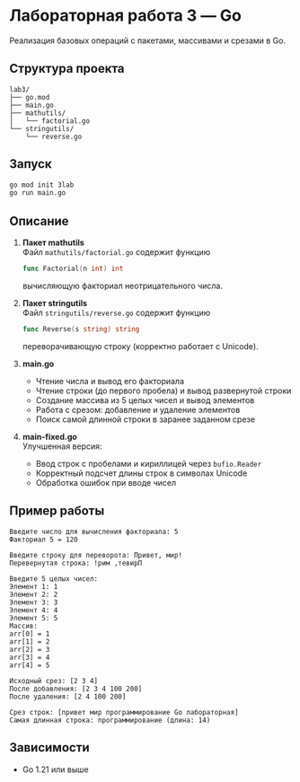 # Лабораторная работа 3 — Go

Реализация базовых операций с пакетами, массивами и срезами в Go.

## Структура проекта

```
lab3/
├── go.mod
├── main.go
├── mathutils/
│   └── factorial.go
└── stringutils/
    └── reverse.go
```

## Запуск

```bash
go mod init 3lab
go run main.go
```

## Описание

1. **Пакет mathutils**  
   Файл `mathutils/factorial.go` содержит функцию  
   ```go
   func Factorial(n int) int
   ```
   вычисляющую факториал неотрицательного числа.

2. **Пакет stringutils**  
   Файл `stringutils/reverse.go` содержит функцию  
   ```go
   func Reverse(s string) string
   ```
   переворачивающую строку (корректно работает с Unicode).

3. **main.go**  
   - Чтение числа и вывод его факториала  
   - Чтение строки (до первого пробела) и вывод развернутой строки  
   - Создание массива из 5 целых чисел и вывод элементов  
   - Работа с срезом: добавление и удаление элементов  
   - Поиск самой длинной строки в заранее заданном срезе

4. **main-fixed.go**  
   Улучшенная версия:
   - Ввод строк с пробелами и кириллицей через `bufio.Reader`
   - Корректный подсчет длины строк в символах Unicode
   - Обработка ошибок при вводе чисел

## Пример работы

```
Введите число для вычисления факториала: 5
Факториал 5 = 120

Введите строку для переворота: Привет, мир!
Перевернутая строка: !рим ,тевирП

Введите 5 целых чисел:
Элемент 1: 1
Элемент 2: 2
Элемент 3: 3
Элемент 4: 4
Элемент 5: 5
Массив:
arr[0] = 1
arr[1] = 2
arr[2] = 3
arr[3] = 4
arr[4] = 5

Исходный срез: [2 3 4]
После добавления: [2 3 4 100 200]
После удаления: [2 4 100 200]

Срез строк: [привет мир программирование Go лабораторная]
Самая длинная строка: программирование (длина: 14)
```

## Зависимости

- Go 1.21 или выше
